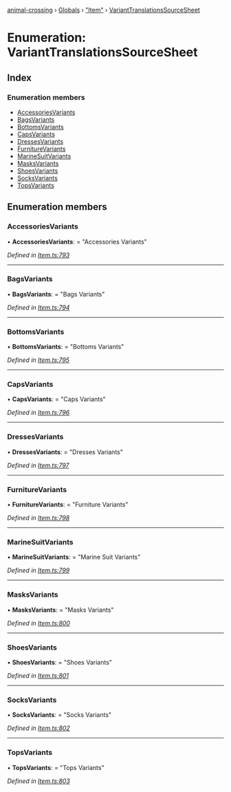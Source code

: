 [animal-crossing](../README.md) › [Globals](../globals.md) › ["Item"](../modules/_item_.md) › [VariantTranslationsSourceSheet](_item_.varianttranslationssourcesheet.md)

# Enumeration: VariantTranslationsSourceSheet

## Index

### Enumeration members

* [AccessoriesVariants](_item_.varianttranslationssourcesheet.md#accessoriesvariants)
* [BagsVariants](_item_.varianttranslationssourcesheet.md#bagsvariants)
* [BottomsVariants](_item_.varianttranslationssourcesheet.md#bottomsvariants)
* [CapsVariants](_item_.varianttranslationssourcesheet.md#capsvariants)
* [DressesVariants](_item_.varianttranslationssourcesheet.md#dressesvariants)
* [FurnitureVariants](_item_.varianttranslationssourcesheet.md#furniturevariants)
* [MarineSuitVariants](_item_.varianttranslationssourcesheet.md#marinesuitvariants)
* [MasksVariants](_item_.varianttranslationssourcesheet.md#masksvariants)
* [ShoesVariants](_item_.varianttranslationssourcesheet.md#shoesvariants)
* [SocksVariants](_item_.varianttranslationssourcesheet.md#socksvariants)
* [TopsVariants](_item_.varianttranslationssourcesheet.md#topsvariants)

## Enumeration members

###  AccessoriesVariants

• **AccessoriesVariants**: = "Accessories Variants"

*Defined in [Item.ts:793](https://github.com/Norviah/animal-crossing/blob/267b9fa/module/types/Item.ts#L793)*

___

###  BagsVariants

• **BagsVariants**: = "Bags Variants"

*Defined in [Item.ts:794](https://github.com/Norviah/animal-crossing/blob/267b9fa/module/types/Item.ts#L794)*

___

###  BottomsVariants

• **BottomsVariants**: = "Bottoms Variants"

*Defined in [Item.ts:795](https://github.com/Norviah/animal-crossing/blob/267b9fa/module/types/Item.ts#L795)*

___

###  CapsVariants

• **CapsVariants**: = "Caps Variants"

*Defined in [Item.ts:796](https://github.com/Norviah/animal-crossing/blob/267b9fa/module/types/Item.ts#L796)*

___

###  DressesVariants

• **DressesVariants**: = "Dresses Variants"

*Defined in [Item.ts:797](https://github.com/Norviah/animal-crossing/blob/267b9fa/module/types/Item.ts#L797)*

___

###  FurnitureVariants

• **FurnitureVariants**: = "Furniture Variants"

*Defined in [Item.ts:798](https://github.com/Norviah/animal-crossing/blob/267b9fa/module/types/Item.ts#L798)*

___

###  MarineSuitVariants

• **MarineSuitVariants**: = "Marine Suit Variants"

*Defined in [Item.ts:799](https://github.com/Norviah/animal-crossing/blob/267b9fa/module/types/Item.ts#L799)*

___

###  MasksVariants

• **MasksVariants**: = "Masks Variants"

*Defined in [Item.ts:800](https://github.com/Norviah/animal-crossing/blob/267b9fa/module/types/Item.ts#L800)*

___

###  ShoesVariants

• **ShoesVariants**: = "Shoes Variants"

*Defined in [Item.ts:801](https://github.com/Norviah/animal-crossing/blob/267b9fa/module/types/Item.ts#L801)*

___

###  SocksVariants

• **SocksVariants**: = "Socks Variants"

*Defined in [Item.ts:802](https://github.com/Norviah/animal-crossing/blob/267b9fa/module/types/Item.ts#L802)*

___

###  TopsVariants

• **TopsVariants**: = "Tops Variants"

*Defined in [Item.ts:803](https://github.com/Norviah/animal-crossing/blob/267b9fa/module/types/Item.ts#L803)*
